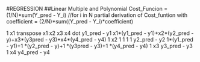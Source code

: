 #REGRESSION
##Linear Multiple and Polynomial
Cost_Funcion = (1/N)*sum(Y_pred - Y_i) //for i in N
partial derivation of Cost_funtion with coefficient = (2/N)*sum((Y_pred - Y_i)*coefficient)


1 x1	transpose	x1 x2 x3 x4 	dot	y1_pred - y1	x1*(y1_pred - y1)+x2*(y2_pred - y)+x3*(y3pred - y3)+x4*(y4_pred - y4)
1 x2	    		1  1  1  1	    	y2_pred - y2	 1*(y1_pred - y1)+1 *(y2_pred - y)+1 *(y3pred - y3)+1 *(y4_pred - y4)
1 x3	         				    	y3_pred - y3
1 x4		        			    	y4_pred - y4
